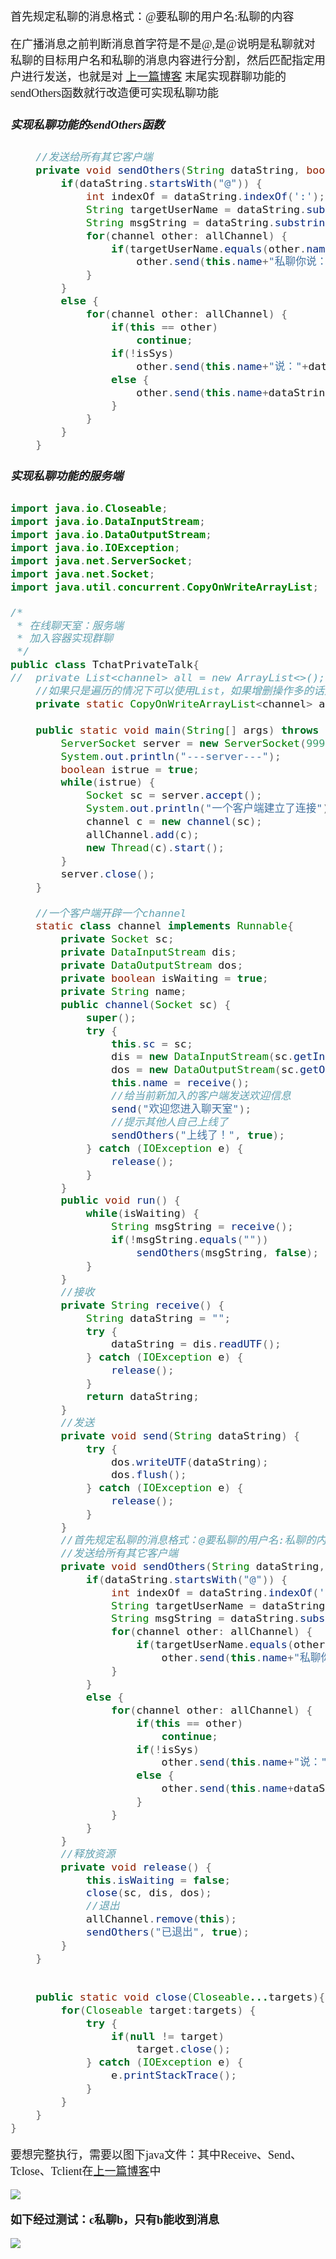 <font size = 4 face = "黑体">

首先规定私聊的消息格式：@要私聊的用户名:私聊的内容

在广播消息之前判断消息首字符是不是@,是@说明是私聊就对私聊的目标用户名和私聊的消息内容进行分割，然后匹配指定用户进行发送，也就是对 <a href = "https://blog.csdn.net/qq_43808700/article/details/109138811?utm_source=app">上一篇博客</a> 末尾实现群聊功能的sendOthers函数就行改造便可实现私聊功能

##### 实现私聊功能的sendOthers函数

```java
    //发送给所有其它客户端
    private void sendOthers(String dataString, boolean isSys) {
    	if(dataString.startsWith("@")) {
    		int indexOf = dataString.indexOf(':');
    		String targetUserName = dataString.substring(1, indexOf);
    		String msgString = dataString.substring(indexOf+1);
    		for(channel other: allChannel) {
    			if(targetUserName.equals(other.name))						
    				other.send(this.name+"私聊你说："+msgString);
    		}
    	}
    	else {
    		for(channel other: allChannel) {
    			if(this == other)
    				continue;
    			if(!isSys)
    				other.send(this.name+"说："+dataString);
    			else {
    				other.send(this.name+dataString);
    			}
    		}
    	}
    }
```

##### 实现私聊功能的服务端

```java
import java.io.Closeable;
import java.io.DataInputStream;
import java.io.DataOutputStream;
import java.io.IOException;
import java.net.ServerSocket;
import java.net.Socket;
import java.util.concurrent.CopyOnWriteArrayList;

/*
 * 在线聊天室：服务端
 * 加入容器实现群聊
 */
public class TchatPrivateTalk{
//	private List<channel> all = new ArrayList<>();
	//如果只是遍历的情况下可以使用List，如果增删操作多的话建议使用JUC下的容器
	private static CopyOnWriteArrayList<channel> allChannel = new CopyOnWriteArrayList<>();
	
	public static void main(String[] args) throws IOException {
		ServerSocket server = new ServerSocket(9999);
		System.out.println("---server---");
		boolean istrue = true;
		while(istrue) {
			Socket sc = server.accept();
			System.out.println("一个客户端建立了连接");
			channel c = new channel(sc);
			allChannel.add(c);
			new Thread(c).start();
		}
		server.close();
	}
	
	//一个客户端开辟一个channel
	static class channel implements Runnable{
		private Socket sc;
		private DataInputStream dis;
		private DataOutputStream dos;
		private boolean isWaiting = true;
		private String name;
		public channel(Socket sc) {
			super();
			try {
				this.sc = sc;
				dis = new DataInputStream(sc.getInputStream());
				dos = new DataOutputStream(sc.getOutputStream());
				this.name = receive();
				//给当前新加入的客户端发送欢迎信息
				send("欢迎您进入聊天室");
				//提示其他人自己上线了
				sendOthers("上线了！", true);
			} catch (IOException e) {
				release();
			}
		}
		public void run() {
			while(isWaiting) {
				String msgString = receive();
				if(!msgString.equals(""))
					sendOthers(msgString, false); 
			}
		}
		//接收
		private String receive() {
			String dataString = "";
			try {
				dataString = dis.readUTF();
			} catch (IOException e) {
				release();
			}
			return dataString;
		}
		//发送
		private void send(String dataString) {
			try {
				dos.writeUTF(dataString);
				dos.flush();
			} catch (IOException e) {
				release();
			}
		}
		//首先规定私聊的消息格式：@要私聊的用户名:私聊的内容
		//发送给所有其它客户端
		private void sendOthers(String dataString, boolean isSys) {
			if(dataString.startsWith("@")) {
				int indexOf = dataString.indexOf(':');
				String targetUserName = dataString.substring(1, indexOf);
				String msgString = dataString.substring(indexOf+1);
				for(channel other: allChannel) {
					if(targetUserName.equals(other.name))						
						other.send(this.name+"私聊你说："+msgString);
				}
			}
			else {
				for(channel other: allChannel) {
					if(this == other)
						continue;
					if(!isSys)
						other.send(this.name+"说："+dataString);
					else {
						other.send(this.name+dataString);
					}
				}
			}
		}
		//释放资源
		private void release() {
			this.isWaiting = false;
			close(sc, dis, dos);
			//退出
			allChannel.remove(this);
			sendOthers("已退出", true);
		}
	}
	

	public static void close(Closeable...targets){
		for(Closeable target:targets) {
			try {
				if(null != target)
					target.close();
			} catch (IOException e) {
				e.printStackTrace();
			}
		}
	}
}
```
要想完整执行，需要以图下java文件：其中Receive、Send、Tclose、Tclient在<a href = "https://blog.csdn.net/qq_43808700/article/details/109138811?utm_source=app">上一篇博客</a>中

<img src = "https://img-blog.csdnimg.cn/20201017233744570.png">

**如下经过测试：c私聊b，只有b能收到消息**

<img src = "https://img-blog.csdnimg.cn/20201017233358324.png">

</font>